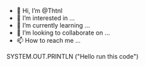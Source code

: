 - 👋 Hi, I’m @Thtnl
- 👀 I’m interested in ...
- 🌱 I’m currently learning ...
- 💞️ I’m looking to collaborate on ...
- 📫 How to reach me ...

<!---
Thtnl/Thtnl is a ✨ special ✨ repository because its `README.md` (this file) appears on your GitHub profile.
You can click the Preview link to take a look at your changes.
--->
SYSTEM.OUT.PRINTLN ("Hello run this code") 
